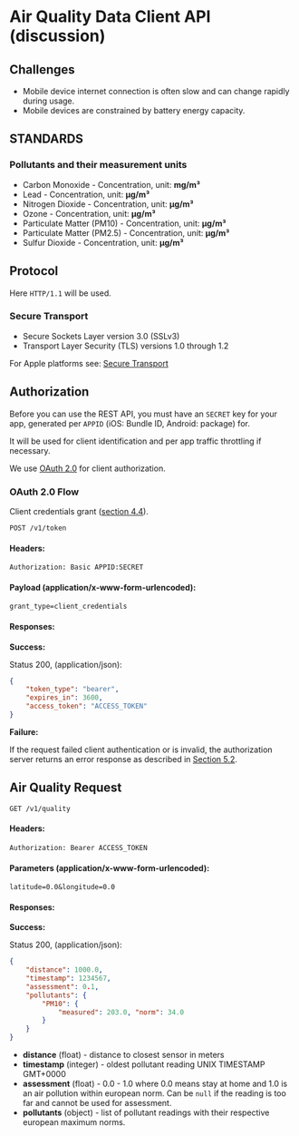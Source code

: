 # Air Quality Data Client API (discussion)

## Challenges

- Mobile device internet connection is often slow and can change rapidly during usage.
- Mobile devices are constrained by battery energy capacity.

## STANDARDS

### Pollutants and their measurement units

- Carbon Monoxide - Concentration, unit: **mg/m³**
- Lead - Concentration, unit: **µg/m³**
- Nitrogen Dioxide - Concentration, unit: **µg/m³**
- Ozone - Concentration, unit: **µg/m³**
- Particulate Matter (PM10) - Concentration, unit: **µg/m³**
- Particulate Matter (PM2.5) - Concentration, unit: **µg/m³**
- Sulfur Dioxide - Concentration, unit: **µg/m³**

## Protocol

Here `HTTP/1.1` will be used.

### Secure Transport

- Secure Sockets Layer version 3.0 (SSLv3)
- Transport Layer Security (TLS) versions 1.0 through 1.2

For Apple platforms see: [Secure Transport](https://developer.apple.com/reference/security/secure_transport)

## Authorization

Before you can use the REST API, you must have an `SECRET` key for your app, generated per `APPID` (iOS: Bundle ID, Android: package) for.

It will be used for client identification and per app traffic throttling if necessary.

We use [OAuth 2.0](https://tools.ietf.org/html/rfc6749) for client authorization.

### OAuth 2.0 Flow

Client credentials grant ([section 4.4](https://tools.ietf.org/html/rfc6749#section-4.4)).

`POST /v1/token`

#### Headers:

`Authorization: Basic APPID:SECRET`

#### Payload (application/x-www-form-urlencoded):

```
grant_type=client_credentials
```

#### Responses:

**Success:**

Status 200, (application/json):

```json
{
	"token_type": "bearer",
	"expires_in": 3600,
	"access_token": "ACCESS_TOKEN"
}
```

**Failure:**

If the request failed client authentication or is invalid, the authorization server returns an error response as described in [Section 5.2](https://tools.ietf.org/html/rfc6749#section-5.2).

## Air Quality Request

`GET /v1/quality`

#### Headers:

`Authorization: Bearer ACCESS_TOKEN`

#### Parameters (application/x-www-form-urlencoded):

```
latitude=0.0&longitude=0.0
```

#### Responses:

**Success:**

Status 200, (application/json):

```json
{
	"distance": 1000.0,
	"timestamp": 1234567,
	"assessment": 0.1,
	"pollutants": {
		"PM10": {
			"measured": 203.0, "norm": 34.0 
		}
	}
}
```

- **distance** (float) - distance to closest sensor in meters
- **timestamp** (integer) - oldest pollutant reading UNIX TIMESTAMP GMT+0000
- **assessment** (float) - 0.0 - 1.0 where 0.0 means stay at home and 1.0 is an air pollution within european norm. Can be `null` if the reading is too far and cannot be used for assessment.
- **pollutants** (object) - list of pollutant readings with their respective european maximum norms.
